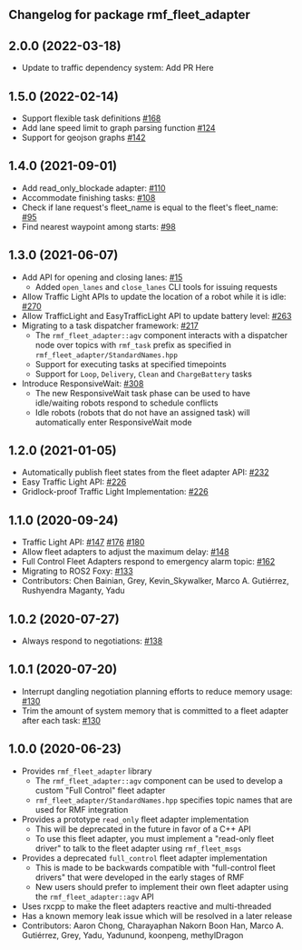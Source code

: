 ## Changelog for package rmf_fleet_adapter

2.0.0 (2022-03-18)
------------------
* Update to traffic dependency system: Add PR Here

1.5.0 (2022-02-14)
------------------
* Support flexible task definitions [#168](https://github.com/open-rmf/rmf_ros2/pull/168)
* Add lane speed limit to graph parsing function [#124](https://github.com/open-rmf/rmf_ros2/pull/124)
* Support for geojson graphs [#142](https://github.com/open-rmf/rmf_ros2/pull/142)

1.4.0 (2021-09-01)
------------------
* Add read_only_blockade adapter: [#110](https://github.com/open-rmf/rmf_ros2/pull/110)
* Accommodate finishing tasks: [#108](https://github.com/open-rmf/rmf_ros2/pull/108)
* Check if lane request's fleet_name is equal to the fleet's fleet_name: [#95](https://github.com/open-rmf/rmf_ros2/pull/95)
* Find nearest waypoint among starts: [#98](https://github.com/open-rmf/rmf_ros2/pull/98)

1.3.0 (2021-06-07)
------------------
* Add API for opening and closing lanes: [#15](https://github.com/open-rmf/rmf_ros2/pull/15)
    * Added `open_lanes` and `close_lanes` CLI tools for issuing requests
* Allow Traffic Light APIs to update the location of a robot while it is idle: [#270](https://github.com/osrf/rmf_core/pull/270)
* Allow TrafficLight and EasyTrafficLight API to update battery level: [#263](https://github.com/osrf/rmf_core/pull/263)
* Migrating to a task dispatcher framework: [#217](https://github.com/osrf/rmf_core/pull/217)
    * The `rmf_fleet_adapter::agv` component interacts with a dispatcher node over topics with `rmf_task` prefix as specified in `rmf_fleet_adapter/StandardNames.hpp`
    * Support for executing tasks at specified timepoints
    * Support for `Loop`, `Delivery`, `Clean` and `ChargeBattery` tasks
* Introduce ResponsiveWait: [#308](https://github.com/osrf/rmf_core/pull/308)
    * The new ResponsiveWait task phase can be used to have idle/waiting robots respond to schedule conflicts
    * Idle robots (robots that do not have an assigned task) will automatically enter ResponsiveWait mode


1.2.0 (2021-01-05)
------------------
* Automatically publish fleet states from the fleet adapter API: [#232](https://github.com/osrf/rmf_core/pull/232)
* Easy Traffic Light API: [#226](https://github.com/osrf/rmf_core/pull/226)
* Gridlock-proof Traffic Light Implementation: [#226](https://github.com/osrf/rmf_core/pull/226)

1.1.0 (2020-09-24)
------------------
* Traffic Light API: [#147](https://github.com/osrf/rmf_core/pull/147) [#176](https://github.com/osrf/rmf_core/pull/176) [#180](https://github.com/osrf/rmf_core/pull/180)
* Allow fleet adapters to adjust the maximum delay: [#148](https://github.com/osrf/rmf_core/pull/148)
* Full Control Fleet Adapters respond to emergency alarm topic: [#162](https://github.com/osrf/rmf_core/pull/162)
* Migrating to ROS2 Foxy: [#133](https://github.com/osrf/rmf_core/pull/133)
* Contributors: Chen Bainian, Grey, Kevin_Skywalker, Marco A. Gutiérrez, Rushyendra Maganty, Yadu

1.0.2 (2020-07-27)
------------------
* Always respond to negotiations: [#138](https://github.com/osrf/rmf_core/pull/138)

1.0.1 (2020-07-20)
------------------
* Interrupt dangling negotiation planning efforts to reduce memory usage: [#130](https://github.com/osrf/rmf_core/pull/130/)
* Trim the amount of system memory that is committed to a fleet adapter after each task: [#130](https://github.com/osrf/rmf_core/pull/130/)

1.0.0 (2020-06-23)
------------------
* Provides `rmf_fleet_adapter` library
    * The `rmf_fleet_adapter::agv` component can be used to develop a custom "Full Control" fleet adapter
    * `rmf_fleet_adapter/StandardNames.hpp` specifies topic names that are used for RMF integration
* Provides a prototype `read_only` fleet adapter implementation
    * This will be deprecated in the future in favor of a C++ API
    * To use this fleet adapter, you must implement a "read-only fleet driver" to talk to the fleet adapter using `rmf_fleet_msgs`
* Provides a deprecated `full_control` fleet adapter implementation
    * This is made to be backwards compatible with "full-control fleet drivers" that were developed in the early stages of RMF
    * New users should prefer to implement their own fleet adapter using the `rmf_fleet_adapter::agv` API
* Uses rxcpp to make the fleet adapters reactive and multi-threaded
* Has a known memory leak issue which will be resolved in a later release
* Contributors: Aaron Chong, Charayaphan Nakorn Boon Han, Marco A. Gutiérrez, Grey, Yadu, Yadunund, koonpeng, methylDragon
